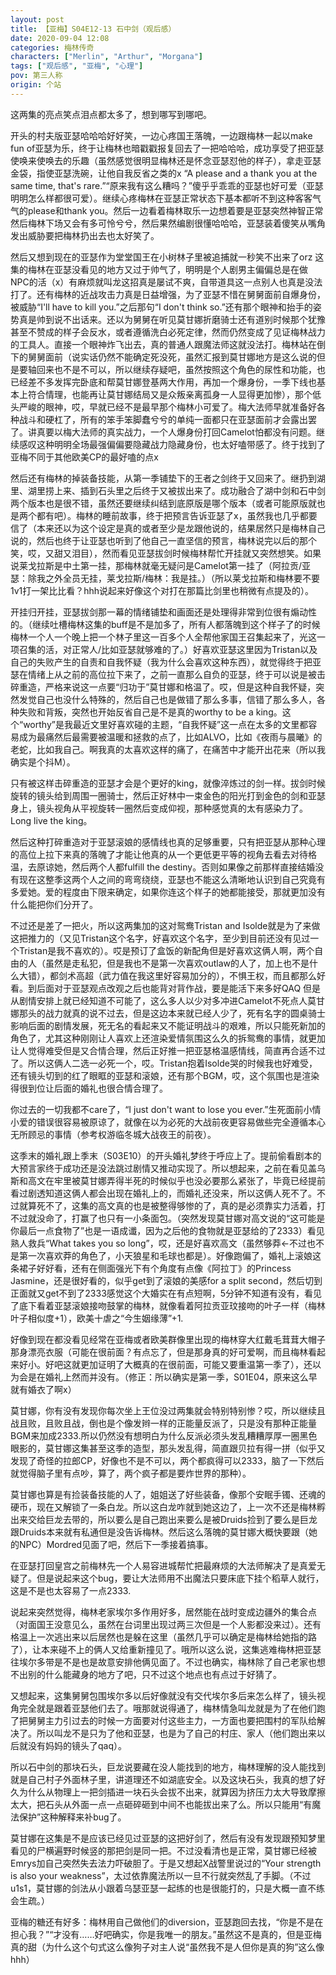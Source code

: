 ```yaml
---
layout: post
title: 【亚梅】S04E12-13 石中剑（观后感）
date: 2020-09-04 12:08
categories: 梅林传奇
characters: ["Merlin", "Arthur", "Morgana"]
tags: ["观后感", "亚梅", "心理"]
pov: 第三人称
origin: 个站
---
```


这两集的亮点笑点泪点都太多了，想到哪写到哪吧。

开头的村夫版亚瑟哈哈哈好好笑，一边心疼国王落魄，一边跟梅林一起以make fun of亚瑟为乐，终于让梅林也暗戳戳报复回去了一把哈哈哈，成功享受了把亚瑟使唤来使唤去的乐趣（虽然感觉很明显梅林还是怀念亚瑟怼他的样子），拿走亚瑟金袋，指使亚瑟洗碗，让他自我反省之类的x “A please and a thank you at the same time, that's rare.”“原来我有这么糟吗？”傻乎乎乖乖的亚瑟也好可爱（亚瑟明明怎么样都很可爱）。继续心疼梅林在亚瑟正常状态下基本都听不到这种客客气气的please和thank you。然后一边看着梅林取乐一边想着要是亚瑟突然神智正常然后梅林下场又会有多可怜兮兮，然后果然编剧很懂哈哈哈，亚瑟装着傻笑从嘴角发出威胁要把梅林扔出去也太好笑了。

然后又想到现在的亚瑟作为堂堂国王在小树林子里被追捕就一秒笑不出来了orz 这集的梅林在亚瑟没看见的地方又过于帅气了，明明是个人剧男主偏偏总是在做NPC的活（x）有麻烦就叫龙这招真是屡试不爽，自带道具这一点别人也真是没法打了。还有梅林的近战攻击力真是日益增强，为了亚瑟不惜在舅舅面前自爆身份，被威胁“I'll have to kill you.”之后那句“I don't think so.”还有那个眼神和抬手的姿势真是帅到说不出话来。还以为舅舅在听见莫甘娜折磨骑士还有道别时候那个犹豫甚至不赞成的样子会反水，或者遵循洗白必死定律，然而仍然变成了见证梅林战力的工具人。直接一个眼神炸飞出去，真的普通人跟魔法师这就没法打。梅林站在倒下的舅舅面前（说实话仍然不能确定死没死，虽然汇报到莫甘娜地方是这么说的但是要轴回来也不是不可以，所以继续存疑吧，虽然按照这个角色的尿性和功能，也已经差不多发挥完卧底和帮莫甘娜登基两大作用，再加一个爆身份，一季下线也基本上符合情理，也能再让莫甘娜结局又是众叛亲离孤身一人显得更加惨），那个低头严峻的眼神，哎，早就已经不是最早那个梅林小可爱了。梅大法师早就准备好各种战斗和硬杠了，所有的笨手笨脚蠢兮兮的单纯一面都只在亚瑟面前才会露出罢了。讲真要以梅大法师的真实战力，一个人爆身份打回Camelot怕都没有问题。继续感叹这种明明全场最强偏偏要隐藏战力隐藏身份，也太好嗑带感了。终于找到了亚梅不同于其他欧美CP的最好嗑的点x

然后还有梅林的掉装备技能，从第一季铺垫下的王者之剑终于又回来了。继扔到湖里、湖里捞上来、插到石头里之后终于又被拔出来了。成功融合了湖中剑和石中剑两个版本也是很不错，虽然还要继续纠结到底原版是哪个版本（或者可能原版就也是两个都有吧）。梅林的睡前故事，终于把预言告诉亚瑟了x，虽然我也几乎都要信了（本来还以为这个设定是真的或者至少是龙跟他说的，结果居然只是梅林自己说的，然后也终于让亚瑟也听到了他自己一直坚信的预言，梅林说完以后的那个笑，哎，又甜又泪目），然而看见亚瑟拔剑时候梅林帮忙开挂就又突然想笑。如果说莱戈拉斯是中土第一挂，那梅林就毫无疑问是Camelot第一挂了（阿拉贡/亚瑟：除我之外全员无挂，莱戈拉斯/梅林：我是挂。）（所以莱戈拉斯和梅林要不要1v1打一架比比看？hhh说起来好像这个对打在那篇比剑里也稍微有点提及的）。

开挂归开挂，亚瑟拔剑那一幕的情绪铺垫和画面还是处理得非常到位很有煽动性的。（继续吐槽梅林这集的buff是不是加多了，所有人都落魄到这个样子了的时候梅林一个人一个晚上把一个林子里这一百多个人全帮他家国王召集起来了，光这一项召集的活，对正常人/比如亚瑟就够难的了。）好喜欢亚瑟这里因为Tristan以及自己的失败产生的自责和自我怀疑（我为什么会喜欢这种东西），就觉得终于把亚瑟在情绪上从之前的高位拉下来了，之前一直那么自负的亚瑟，终于可以说是被击碎重造，严格来说这一点要“归功于”莫甘娜和格温了。哎，但是这种自我怀疑，突然发觉自己也没什么特殊的，然后自己也是做错了那么多事，信错了那么多人，各种失败和背叛，突然也开始反省自己是不是真的worthy to be a king。这个“worthy”是我最近文里好喜欢碰的主题，“自我怀疑”这一点在太多的文里都容易成为最痛然后最需要被温暖和拯救的点了，比如ALVO，比如《夜雨与晨曦》的老蛇，比如我自己。啊我真的太喜欢这样的痛了，在痛苦中才能开出花来（所以我确实是个抖M）。

只有被这样击碎重造的亚瑟才会是个更好的king，就像淬炼过的剑一样。拔剑时候旋转的镜头给到周围一圈骑士，然后正好林中一束金色的阳光打到金色的剑和亚瑟身上，镜头视角从平视旋转一圈然后变成仰视，那种感觉真的太有感染力了。Long live the king。

然后这种打碎重造对于亚瑟滚娘的感情线也真的足够重要，只有把亚瑟从那种心理的高位上拉下来真的落魄了才能让他真的从一个更低更平等的视角去看去对待格温，去原谅她，然后两个人都fulfill the destiny。否则如果像之前那样直接结婚没有现在这整季这两个人之间的弯弯绕绕，亚瑟也不能这么清晰地认识到自己究竟有多爱她。爱的程度由下限来确定，如果你连这个样子的她都能接受，那就更加没有什么能把你们分开了。

不过还是差了一把火，所以这两集加的这对鸳鸯Tristan and Isolde就是为了来做这把推力的（又见Tristan这个名字，好喜欢这个名字，至少到目前还没有见过一个Tristan是我不喜欢的）。哎是预订了盒饭的新配角但是好喜欢这俩人啊，两个自由的人（虽然是走私犯，但是我也不是第一次喜欢outlaw的人了，加上也不是什么大错），都剑术高超（武力值在我这里好容易加分的），不惧王权，而且都那么好看。到后面对于亚瑟观点改观之后也能背对背作战，要是能活下来多好QAQ 但是从剧情安排上就已经知道不可能了，这么多人以少对多冲进Camelot不死点人莫甘娜那头的战力就真的说不过去，但是这边本来就已经人少了，死有名字的圆桌骑士影响后面的剧情发展，死无名的看起来又不能证明战斗的艰难，所以只能死新加的角色了，尤其这种刚刚让人喜欢上还渲染爱情氛围这么久的拆鸳鸯的事情，就更加让人觉得难受但是又合情合理，然后正好推一把亚瑟格温感情线，简直再合适不过了。所以这俩人二选一必死一个，哎。Tristan抱着Isolde哭的时候我也好难受，还有镜头切到的红了眼眶的亚瑟和滚娘，还有那个BGM，哎，这个氛围也是渲染得很到位让后面的婚礼也很合情合理了。

你过去的一切我都不care了，“I just don't want to lose you ever.”生死面前小情小爱的错误很容易被原谅了，就像在以为必死的大战前夜更容易做些完全遵循本心无所顾忌的事情（参考权游临冬城大战夜王的前夜）。

这季末的婚礼跟上季末（S03E10）的开头婚礼梦终于呼应上了。提前偷看剧本的大预言家终于成功还是没法跳过剧情又推动实现了。所以想起来，之前在看见盖乌斯和高文在牢里被莫甘娜弄得半死的时候似乎也没必要那么紧张了，毕竟已经提前看过剧透知道这俩人都会出现在婚礼上的，而婚礼还没来，所以这俩人死不了。不过就算死不了，这集的高文真的也是被整得够惨的了，真的是必须靠实力活着，打不过就没命了，打赢了也只有一小条面包。（突然发现莫甘娜对高文说的“这可能是你最后一点食物了”也是一语成谶，因为之后他的食物就是亚瑟给的了2333）看见熟人救兵“What takes you so long”，哎，还是好喜欢高文（虽然够莽←不过也不是第一次喜欢莽的角色了，小天狼星和毛球也都是）。好像跑偏了，婚礼上滚娘这条裙子好好看，还有在侧面强光下有个角度有点像《阿拉丁》的Princess Jasmine，还是很好看的，似乎get到了滚娘的美感for a split second，然后切到正面就又get不到了2333感觉这个大婚实在有点短啊，5分钟不知道有没有，看见了底下看着亚瑟滚娘接吻鼓掌的梅林，就像看着阿拉贡亚玟接吻的叶子一样（梅林叶子相似度+1），欧美十虐之“今生姻缘薄”+1.

好像到现在都没看见经常在亚梅或者欧美群像里出现的梅林穿大红戴毛茸茸大帽子那身漂亮衣服（可能在很前面？有点忘了，但是那身真的好可爱啊，而且梅林看起来好小。好吧这就更加证明了大概真的在很前面，可能又要重温第一季了），还以为会是在婚礼上然而并没有。（修正：所以确实是第一季，S01E04，原来这么早就有婚衣了啊x）

莫甘娜，你有没有发现你每次坐上王位没过两集就会特别特别惨？哎，所以继续且战且败，且败且战，倒也是个像发辫一样的正能量反派了，只是没有那种正能量BGM来加成2333.所以仍然没有想明白为什么反派必须头发乱糟糟厚厚一圈黑色眼影的，莫甘娜这集甚至这季的造型，那头发乱得，简直跟贝拉有得一拼（似乎又发现了奇怪的拉郎CP，好像也不是不可以，两个都疯得可以2333，脑了一下然后就觉得脑子里有点吵，算了，两个疯子都是要炸世界的那种）。

莫甘娜也算是有捡装备技能的人了，姐姐送了好些装备，像那个安眠手镯、还魂的硬币，现在又解锁了一条白龙。所以这白龙咋就到她这边了，上一次不还是梅林孵出来交给巨龙去带的，所以要么是自己跑出来要么是被Druids捡到了要么是巨龙跟Druids本来就有私通但是没告诉梅林。然后这么落魄的莫甘娜大概快要跟（她的NPC）Mordred见面了吧，然后下一季接着搞事。

在亚瑟打回皇宫之前梅林先一个人易容进城帮忙把最麻烦的大法师解决了是真爱无疑了。但是说起来这个bug，要让大法师用不出魔法只要床底下挂个稻草人就行，这是不是也太容易了一点2333.

说起来突然觉得，梅林老家埃尔多作用好多，居然能在战时变成边疆外的集合点（对面国王没意见么，虽然在台词里出现过两三次但是一个人影都没来过）。还有格温上一次逃出来以后居然也是躲在这里（虽然几乎可以确定是梅林给她指的路了），让本来碰不上的俩人又给重新撞见了。哦所以这么说，这集逃难梅林把亚瑟往埃尔多带是不是也是故意安排他俩见面了。不过也确实，梅林除了自己老家也想不出别的什么能藏身的地方了吧，只不过这个地点也有点过于好猜了。

又想起来，这集舅舅包围埃尔多以后好像就没有交代埃尔多后来怎么样了，镜头视角完全就是跟着亚瑟他们去了。哦那就说得通了，梅林情急叫龙就是为了在他们跑了把舅舅主力引过去的时候一方面要对付这些主力，一方面也要把围村的军队给解决了。所以叫龙不是只为了他和亚瑟，也是为了自己的村庄、家人（他们跑出来以后就没有妈妈的镜头了qaq）。

所以石中剑的那块石头，巨龙说要藏在没人能找到的地方，梅林理解的没人能找到就是自己村子外面林子里，讲道理还不如湖底安全。以及这块石头，我真的想了好久为什么从物理上一把剑插进一块石头会拔不出来，就算因为挤压力太大导致摩擦太大，把石头从外面一点一点砸碎砸到中间不也能拔出来了么。所以只能用“有魔法保护”这种解释来补bug了。

莫甘娜在这集是不是应该已经见过亚瑟的这把好剑了，然后有没有发现跟预知梦里看见的尸横遍野时候竖的那把剑是同一把。不过没看清也是正常，莫甘娜已经被Emrys加自己突然失去法力吓破胆了。于是又想起X战警里说过的“Your strength is also your weakness”，太过依靠魔法所以一旦不行就突然乱了手脚。（不过u1s1，莫甘娜的剑法从小跟着乌瑟亚瑟一起练的也是很能打的，只是大概一直不练会生疏。）

亚梅的糖还有好多：梅林用自己做他们的diversion，亚瑟跑回去找，“你是不是在担心我？”“才没有……好吧确实，你是我唯一的朋友。”虽然这不是真的，但是亚梅真的甜（为什么这个句式这么像狗子对主人说“虽然我不是人但你是真的狗”这么像hhh）